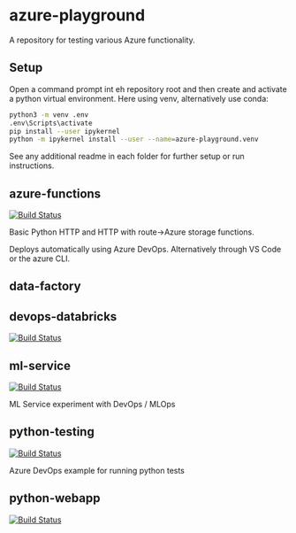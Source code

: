 # azure-playground

A repository for testing various Azure functionality.

## Setup

Open a command prompt int eh repository root and then create and activate a python virtual environment. Here using venv, alternatively use conda:

```bash
python3 -m venv .env
.env\Scripts\activate
pip install --user ipykernel
python -m ipykernel install --user --name=azure-playground.venv
```

See any additional readme in each folder for further setup or run instructions.

## azure-functions

[![Build Status](https://dev.azure.com/mhew/azure-playground/_apis/build/status/azure-functions)](https://dev.azure.com/mhew/azure-playground/_build/latest?definitionId=11)

Basic Python HTTP and HTTP with route->Azure storage functions.

Deploys automatically using Azure DevOps. Alternatively through VS Code or the azure CLI.

## data-factory

## devops-databricks

[![Build Status](https://dev.azure.com/mhew/test/_apis/build/status/devops-databricks?branchName=master)](https://dev.azure.com/mhew/test/_build/latest?definitionId=8&branchName=master)

## ml-service

[![Build Status](https://dev.azure.com/mhew/azure-playground/_apis/build/status/ml-service)](https://dev.azure.com/mhew/azure-playground/_build/latest?definitionId=12)

ML Service experiment with DevOps / MLOps

## python-testing
[![Build Status](https://dev.azure.com/mhew/azure-playground/_apis/build/status/python-testing)](https://dev.azure.com/mhew/azure-playground/_build/latest?definitionId=13)

Azure DevOps example for running python tests

## python-webapp

[![Build Status](https://dev.azure.com/mhew/test/_apis/build/status/python-webapp)](https://dev.azure.com/mhew/test/_build/latest?definitionId=4)<br />
